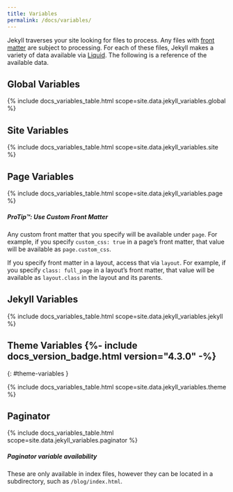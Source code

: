 ```yaml
---
title: Variables
permalink: /docs/variables/
---
```


Jekyll traverses your site looking for files to process. Any files with
[front matter](/docs/front-matter/) are subject to processing. For each of these
files, Jekyll makes a variety of data available via [Liquid](/docs/liquid/).
The following is a reference of the available data.

## Global Variables

{% include docs_variables_table.html scope=site.data.jekyll_variables.global %}

## Site Variables

{% include docs_variables_table.html scope=site.data.jekyll_variables.site %}

## Page Variables

{% include docs_variables_table.html scope=site.data.jekyll_variables.page %}

<div class="note">
  <h5>ProTip™: Use Custom Front Matter</h5>
  <p>
    Any custom front matter that you specify will be available under
    <code>page</code>. For example, if you specify <code>custom_css: true</code>
    in a page’s front matter, that value will be available as <code>page.custom_css</code>.
  </p>
  <p>
    If you specify front matter in a layout, access that via <code>layout</code>.
    For example, if you specify <code>class: full_page</code> in a layout’s front matter,
    that value will be available as <code>layout.class</code> in the layout and its parents.
  </p>
</div>

## Jekyll Variables

{% include docs_variables_table.html scope=site.data.jekyll_variables.jekyll %}

## Theme Variables {%- include docs_version_badge.html version="4.3.0" -%}
{: #theme-variables }

{% include docs_variables_table.html scope=site.data.jekyll_variables.theme %}

## Paginator

{% include docs_variables_table.html scope=site.data.jekyll_variables.paginator %}

<div class="note info">
  <h5>Paginator variable availability</h5>
  <p>
    These are only available in index files, however they can be located in a subdirectory,
    such as <code>/blog/index.html</code>.
  </p>
</div>
